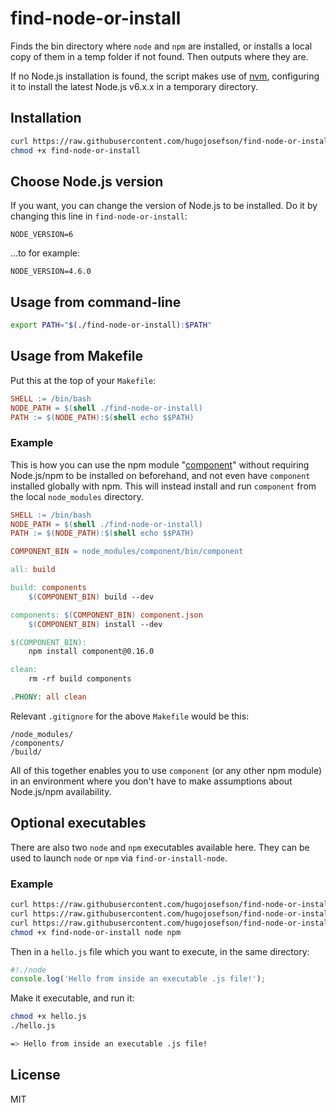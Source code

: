 # find-node-or-install

Finds the bin directory where `node` and `npm` are installed, or installs a local copy of them in a
temp folder if not found. Then outputs where they are.

If no Node.js installation is found, the script makes use of
[nvm](https://github.com/creationix/nvm), configuring it to install the latest Node.js v6.x.x in a
temporary directory.

## Installation

```bash
curl https://raw.githubusercontent.com/hugojosefson/find-node-or-install/master/find-node-or-install -o find-node-or-install
chmod +x find-node-or-install
```

## Choose Node.js version

If you want, you can change the version of Node.js to be installed. Do it by changing this line in 
`find-node-or-install`:

    NODE_VERSION=6

...to for example:

    NODE_VERSION=4.6.0

## Usage from command-line

```bash
export PATH="$(./find-node-or-install):$PATH"
```

## Usage from Makefile

Put this at the top of your `Makefile`:

```Makefile
SHELL := /bin/bash
NODE_PATH = $(shell ./find-node-or-install)
PATH := $(NODE_PATH):$(shell echo $$PATH)
```

### Example

This is how you can use the npm module "[component](https://github.com/component/component)" without requiring Node.js/npm to be installed on beforehand, and not even have `component` installed globally with npm. This will instead install and run `component` from the local `node_modules` directory.

```Makefile
SHELL := /bin/bash
NODE_PATH = $(shell ./find-node-or-install)
PATH := $(NODE_PATH):$(shell echo $$PATH)

COMPONENT_BIN = node_modules/component/bin/component

all: build

build: components
	$(COMPONENT_BIN) build --dev

components: $(COMPONENT_BIN) component.json
	$(COMPONENT_BIN) install --dev

$(COMPONENT_BIN):
	npm install component@0.16.0

clean:
	rm -rf build components

.PHONY: all clean
```

Relevant `.gitignore` for the above `Makefile` would be this:

    /node_modules/
    /components/
    /build/

All of this together enables you to use `component` (or any other npm module) in an environment where you don't have to make assumptions about Node.js/npm availability.

## Optional executables

There are also two `node` and `npm` executables available here. They can be used to launch `node` or `npm` via `find-or-install-node`.

### Example

```bash
curl https://raw.githubusercontent.com/hugojosefson/find-node-or-install/master/find-node-or-install -o find-node-or-install
curl https://raw.githubusercontent.com/hugojosefson/find-node-or-install/master/node -o node
curl https://raw.githubusercontent.com/hugojosefson/find-node-or-install/master/npm -o npm
chmod +x find-node-or-install node npm
```

Then in a `hello.js` file which you want to execute, in the same directory:

```javascript
#!./node
console.log('Hello from inside an executable .js file!');
```

Make it executable, and run it:

```bash
chmod +x hello.js
./hello.js

=> Hello from inside an executable .js file!
```

## License

  MIT
